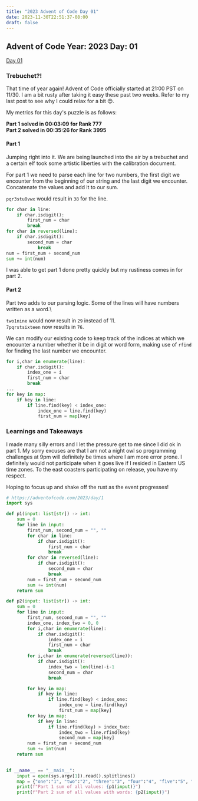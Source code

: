 ```yaml
---
title: "2023 Advent of Code Day 01"
date: 2023-11-30T22:51:37-08:00
draft: false
---
```


## Advent of Code Year: 2023 Day: 01
[Day 01](https://adventofcode.com/2023/day/1)

### Trebuchet?!

That time of year again! Advent of Code officially started at 21:00 PST on 11/30. I am a bit rusty after taking it easy these past two weeks. Refer to my last post to see why I could relax for a bit 😊.

My metrics for this day's puzzle is as follows:

**Part 1 solved in 00:03:09 for Rank 777**\
**Part 2 solved in 00:35:26 for Rank 3995**

#### Part 1
Jumping right into it. We are being launched into the air by a trebuchet and a certain elf took some artistic liberties with the calibration document.

For part 1 we need to parse each line for two numbers, the first digit we encounter from the beginning of our string and the last digit we encounter.
Concatenate the values and add it to our sum.

`pqr3stu8vwx` would result in `38` for the line.
```py
for char in line:
    if char.isdigit():
        first_num = char
        break
for char in reversed(line):
    if char.isdigit():
        second_num = char
            break
num = first_num + second_num
sum += int(num)
```

I was able to get part 1 done pretty quickly but my rustiness comes in for part 2.

#### Part 2
Part two adds to our parsing logic. Some of the lines will have numbers written as a word.\

`two1nine` would now result in `29` instead of 11.\
`7pqrstsixteen` now results in `76`.

We can modify our existing code to keep track of the indices at which we encounter a number whether it be in digit or word form, making use of `rfind` for finding the last number we encounter.

```py
for i,char in enumerate(line):
    if char.isdigit():
        index_one = i
        first_num = char
        break
...
for key in map:
    if key in line:
        if line.find(key) < index_one:
            index_one = line.find(key)
            first_num = map[key]
```

### Learnings and Takeaways
I made many silly errors and I let the pressure get to me since I did ok in part 1. My sorry excuses are that I am not a night owl so programming challenges at 9pm will definitely be times where I am more error prone. I definitely would not participate when it goes live if I resided in Eastern US time zones. To the east coasters participating on release, you have my respect.

Hoping to focus up and shake off the rust as the event progresses!


```py
# https://adventofcode.com/2023/day/1
import sys

def p1(input: list[str]) -> int:
    sum = 0
    for line in input:
        first_num, second_num = "", ""
        for char in line:
            if char.isdigit():
                first_num = char
                break
        for char in reversed(line):
            if char.isdigit():
                second_num = char
                break
        num = first_num + second_num
        sum += int(num)
    return sum

def p2(input: list[str]) -> int:
    sum = 0
    for line in input:
        first_num, second_num = "", ""
        index_one, index_two = 0, 0
        for i,char in enumerate(line):
            if char.isdigit():
                index_one = i
                first_num = char
                break
        for i,char in enumerate(reversed(line)):
            if char.isdigit():
                index_two = len(line)-i-1
                second_num = char
                break

        for key in map:
            if key in line:
                if line.find(key) < index_one:
                    index_one = line.find(key)
                    first_num = map[key]
        for key in map:
            if key in line:
                if line.rfind(key) > index_two:
                    index_two = line.rfind(key)
                    second_num = map[key]
        num = first_num + second_num
        sum += int(num)
    return sum

        
if __name__ == "__main__":
    input = open(sys.argv[1]).read().splitlines()
    map = {"one":"1", "two":"2", "three":"3", "four":"4", "five":"5", "six":"6", "seven": "7", "eight": "8", "nine": "9"}
    print(f"Part 1 sum of all values: {p1(input)}")
    print(f"Part 2 sum of all values with words: {p2(input)}")
```